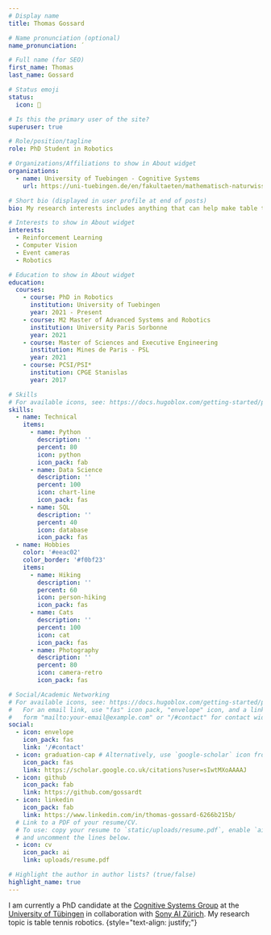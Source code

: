 ```yaml
---
# Display name
title: Thomas Gossard

# Name pronunciation (optional)
name_pronunciation: ´

# Full name (for SEO)
first_name: Thomas
last_name: Gossard

# Status emoji
status:
  icon: 🤖

# Is this the primary user of the site?
superuser: true

# Role/position/tagline
role: PhD Student in Robotics

# Organizations/Affiliations to show in About widget
organizations:
  - name: University of Tuebingen - Cognitive Systems
    url: https://uni-tuebingen.de/en/fakultaeten/mathematisch-naturwissenschaftliche-fakultaet/fachbereiche/informatik/lehrstuehle/kognitive-systeme/

# Short bio (displayed in user profile at end of posts)
bio: My research interests includes anything that can help make table tennis robots even better than humans.

# Interests to show in About widget
interests:
  - Reinforcement Learning
  - Computer Vision
  - Event cameras
  - Robotics

# Education to show in About widget
education:
  courses:
    - course: PhD in Robotics
      institution: University of Tuebingen
      year: 2021 - Present
    - course: M2 Master of Advanced Systems and Robotics
      institution: University Paris Sorbonne
      year: 2021
    - course: Master of Sciences and Executive Engineering
      institution: Mines de Paris - PSL
      year: 2021
    - course: PCSI/PSI*
      institution: CPGE Stanislas
      year: 2017

# Skills
# For available icons, see: https://docs.hugoblox.com/getting-started/page-builder/#icons
skills:
  - name: Technical
    items:
      - name: Python
        description: ''
        percent: 80
        icon: python
        icon_pack: fab
      - name: Data Science
        description: ''
        percent: 100
        icon: chart-line
        icon_pack: fas
      - name: SQL
        description: ''
        percent: 40
        icon: database
        icon_pack: fas
  - name: Hobbies
    color: '#eeac02'
    color_border: '#f0bf23'
    items:
      - name: Hiking
        description: ''
        percent: 60
        icon: person-hiking
        icon_pack: fas
      - name: Cats
        description: ''
        percent: 100
        icon: cat
        icon_pack: fas
      - name: Photography
        description: ''
        percent: 80
        icon: camera-retro
        icon_pack: fas

# Social/Academic Networking
# For available icons, see: https://docs.hugoblox.com/getting-started/page-builder/#icons
#   For an email link, use "fas" icon pack, "envelope" icon, and a link in the
#   form "mailto:your-email@example.com" or "/#contact" for contact widget.
social:
  - icon: envelope
    icon_pack: fas
    link: '/#contact'
  - icon: graduation-cap # Alternatively, use `google-scholar` icon from `ai` icon pack
    icon_pack: fas
    link: https://scholar.google.co.uk/citations?user=sIwtMXoAAAAJ
  - icon: github
    icon_pack: fab
    link: https://github.com/gossardt
  - icon: linkedin
    icon_pack: fab
    link: https://www.linkedin.com/in/thomas-gossard-6266b215b/
  # Link to a PDF of your resume/CV.
  # To use: copy your resume to `static/uploads/resume.pdf`, enable `ai` icons in `params.yaml`,
  # and uncomment the lines below.
  - icon: cv
    icon_pack: ai
    link: uploads/resume.pdf

# Highlight the author in author lists? (true/false)
highlight_name: true
---
```


I am currently a PhD candidate at the [Cognitive Systems Group](https://uni-tuebingen.de/en/fakultaeten/mathematisch-naturwissenschaftliche-fakultaet/fachbereiche/informatik/lehrstuehle/kognitive-systeme/) at the [University of Tübingen](https://uni-tuebingen.de/) in collaboration with [Sony AI Zürich](https://ai.sony/). My research topic is table tennis robotics.
{style="text-align: justify;"}
